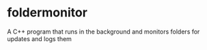 # foldermonitor
A C++ program that runs in the background and monitors folders for updates and logs them
